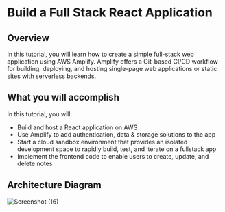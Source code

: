 # Build a Full Stack React Application 

## Overview

In this tutorial, you will learn how to create a simple full-stack web application using AWS Amplify. Amplify offers a Git-based CI/CD workflow for building, deploying, 
and hosting single-page web applications or static sites with serverless backends.

## What you will accomplish
In this tutorial, you will:

- Build and host a React application on AWS
- Use Amplify to add authentication, data & storage solutions to the app
- Start a cloud sandbox environment that provides an isolated development space to rapidly build, test, and iterate on a fullstack app
- Implement the frontend code to enable users to create, update, and delete notes

## Architecture Diagram
![Screenshot (16)](https://github.com/user-attachments/assets/7c6e0bea-2888-414b-8ef9-108ff83659d2)


